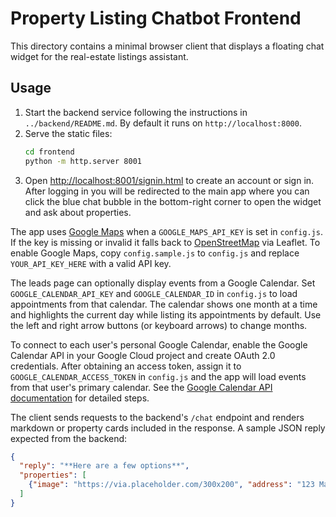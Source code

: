 # Property Listing Chatbot Frontend

This directory contains a minimal browser client that displays a floating chat widget for the real-estate listings assistant.

## Usage

1. Start the backend service following the instructions in `../backend/README.md`. By default it runs on `http://localhost:8000`.
2. Serve the static files:
   ```bash
   cd frontend
   python -m http.server 8001
   ```
3. Open [http://localhost:8001/signin.html](http://localhost:8001/signin.html) to create an account or sign in. After logging in you will be redirected to the main app where you can click the blue chat bubble in the bottom-right corner to open the widget and ask about properties.

The app uses [Google Maps](https://developers.google.com/maps) when a `GOOGLE_MAPS_API_KEY` is set in `config.js`. If the key is missing or invalid it falls back to [OpenStreetMap](https://www.openstreetmap.org/) via Leaflet. To enable Google Maps, copy `config.sample.js` to `config.js` and replace `YOUR_API_KEY_HERE` with a valid API key.

The leads page can optionally display events from a Google Calendar. Set `GOOGLE_CALENDAR_API_KEY` and `GOOGLE_CALENDAR_ID` in `config.js` to load appointments from that calendar. The calendar shows one month at a time and highlights the current day while listing its appointments by default. Use the left and right arrow buttons (or keyboard arrows) to change months.

To connect to each user's personal Google Calendar, enable the Google Calendar API in your Google Cloud project and create OAuth 2.0 credentials. After obtaining an access token, assign it to `GOOGLE_CALENDAR_ACCESS_TOKEN` in `config.js` and the app will load events from that user's primary calendar. See the [Google Calendar API documentation](https://developers.google.com/calendar/api/quickstart/js) for detailed steps.

The client sends requests to the backend's `/chat` endpoint and renders markdown or property cards included in the response. A sample JSON reply expected from the backend:

```json
{
  "reply": "**Here are a few options**",
  "properties": [
    {"image": "https://via.placeholder.com/300x200", "address": "123 Main St", "price": "$500,000", "description": "2 bed / 2 bath condo"}
  ]
}
```
